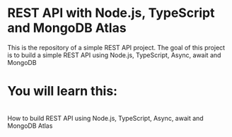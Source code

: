 # REST API with Node.js, TypeScript and MongoDB Atlas

This is the repository of a simple REST API project. The goal of this project is to build a simple REST API using Node.js, TypeScript, Async, await and MongoDB

# You will learn this:

<br> How to build REST API using Node.js, TypeScript, Async, await and MongoDB Atlas
